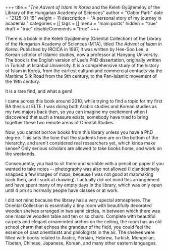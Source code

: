 +++
title = "*The Advent of Islam in Korea* and the Keleti Gyűjtemény of the Library of the Hungarian Academy of Sciences"
author = "Gabor Parti"
date = "2125-01-15"
weight = 11
description = "A personal story of my journey in academia."
categories = []
tags = []
menu = "main:posts"
hidden = "true"
draft = "true"
disableComments = "true"
+++

There is a book in the Keleti Gyűjtemény (Oriental Collection) of the Library of the Hungarian Academy of Sciences (MTA), titled *The Advent of Islam in Korea*. Published by IRCICA in 1997, it was written by Hee-Soo Lee, a Korean scholar of Islamic studies, now a professor at Hanyang University. The book is the English version of Lee's PhD dissertation, originally written in Turkish at Istanbul University. It is a comprehensive study of the history of Islam in Korea, from the earliest cultural and commercial contacts via the Maritime Silk Road from the 9th century, to the Pan-Islamic movement of the 19th century.

It is a rare find, and what a gem! 

I came across this book around 2010, while trying to find a topic for my first BA thesis at ELTE. I was doing both Arabic studies and Korean studies as my two majors back then, so you can imagine my excitement when I discovered that such a treasure exists, somebody have tried to bring together these two remote areas of Oriental Studies. 

Now, you cannot borrow books from this library unless you have a PhD degree. This sets the tone that the students here are on the bottom of the hierarchy, and aren't considered real researchers yet, which kinda make sense? Only serious scholars are allowed to take books home, and work on the weekends.   

Consequently, you had to sit there and scribble with a pencil on paper if you wanted to take notes -- photography was also not allowed (I clandestinely snapped a few images of maps, because I was not good at mapmaking back then, and I suck at drawing). I actually did not mind this arrangement and have spent many of my empty days in the library, which was only open until 4 pm so normally people have classes or at work.

I did not mind because the library has a very special atmosphere. The Oriental Collection is essentially a tiny room with beautifully decorated wooden shelves arranged in two semi circles, in between which there was one massive wooden table and ten or so chairs. Complete with beautiful carpets and elegant ornamented arches on the ceiling, the room has an old school charm that echoes the grandeur of the field, you could feel the essence of past orientlaists and philologists in the air. The shelves were filled with books related to Arabic, Persian, Hebrew, Turkish, Mongolian, Tibetan, Chinese, Japanese, Korean, and many other eastern languages. 